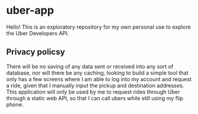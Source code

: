 # uber-app

Hello! This is an exploratory repository for my own personal use to explore the Uber Developers API.

## Privacy policsy
There will be no saving of any data sent or received into any sort of database, nor will there be any caching, looking to build a simple tool
that only has a few screens where I am able to log into my account and request a ride, given that I manually input the pickup and destination
addresses. This application will only be used by me to request rides through Uber through a static web API, so that I can call ubers while still
using my flip phone.
